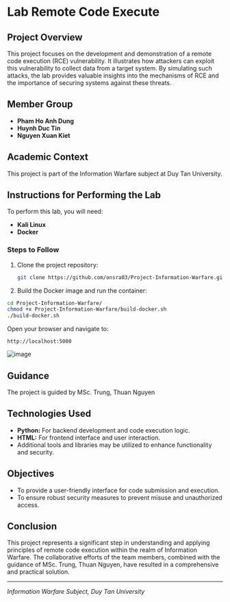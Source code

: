 # Lab Remote Code Execute

## Project Overview
This project focuses on the development and demonstration of a remote code execution (RCE) vulnerability. It illustrates how attackers can exploit this vulnerability to collect data from a target system. By simulating such attacks, the lab provides valuable insights into the mechanisms of RCE and the importance of securing systems against these threats.

## Member Group
- **Pham Ho Anh Dung**
- **Huynh Duc Tin**
- **Nguyen Xuan Kiet**

## Academic Context
This project is part of the Information Warfare subject at Duy Tan University.

## Instructions for Performing the Lab
To perform this lab, you will need:
- **Kali Linux**
- **Docker**

### Steps to Follow
1. Clone the project repository:
   ```sh
   git clone https://github.com/onsra03/Project-Information-Warfare.git
   ```
2. Build the Docker image and run the container:
```sh
cd Project-Information-Warfare/
chmod +x Project-Information-Warfare/build-docker.sh
./build-docker.sh
```
Open your browser and navigate to:
```
http://localhost:5000
```
![image](https://github.com/onsra03/Project-Information-Warfare/assets/85748567/ed47f847-3165-4303-b549-81a8cd9613d6)


## Guidance
The project is guided by MSc. Trung, Thuan Nguyen

## Technologies Used
- **Python:** For backend development and code execution logic.
- **HTML:** For frontend interface and user interaction.
- Additional tools and libraries may be utilized to enhance functionality and security.

## Objectives
- To provide a user-friendly interface for code submission and execution.
- To ensure robust security measures to prevent misuse and unauthorized access.

## Conclusion
This project represents a significant step in understanding and applying principles of remote code execution within the realm of Information Warfare. The collaborative efforts of the team members, combined with the guidance of MSc. Trung, Thuan Nguyen, have resulted in a comprehensive and practical solution.

---
*Information Warfare Subject, Duy Tan University*
